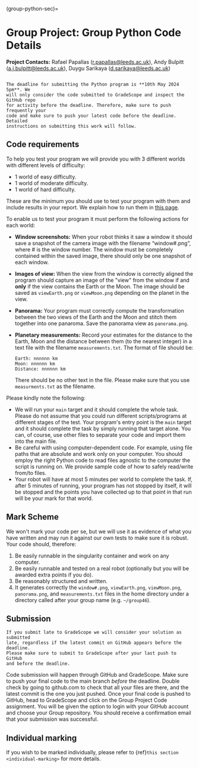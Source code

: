 (group-python-sec)=
# Group Project: Group Python Code Details

**Project Contacts:** Rafael Papallas (r.papallas@leeds.ac.uk), Andy Bulpitt
(a.j.bulpitt@leeds.ac.uk), Duygu Sarikaya (d.sarikaya@leeds.ac.uk)

```{note}

The deadline for submitting the Python program is **10th May 2024 5pm**. We
will only consider the code submitted to GradeScope and inspect the GitHub repo
for activity before the deadline. Therefore, make sure to push frequently your
code and make sure to push your latest code before the deadline. Detailed
instructions on submitting this work will follow. 

```

## Code requirements

To help you test your program we will provide you with 3 different worlds with different levels of 
difficulty:

- 1 world of easy difficulty.
- 1 world of moderate difficulty.
- 1 world of hard difficulty.

These are the minimum you should use to test your program with them and include
results in your report. We explain how to run them in [this page](project-up-and-running.md).

To enable us to test your program it must perform the following
actions for each world:

- **Window screenshots:** When your robot thinks it saw a window it
should save a snapshot of the camera image with the filename
“window#.png”, where # is the window number. The window must be
completely contained within the saved image, there should only be one
snapshot of each window.

- **Images of view:** When the view from the window is correctly
aligned the program should capture an image of the "view" from the
window if and **only** if the view contains the Earth or the Moon. The
image should be saved as `viewEarth.png` or `viewMoon.png` depending
on the planet in the view.

- **Panorama:** Your program must correctly compute the transformation
between the two views of the Earth and the Moon and stitch them
together into one panaroma. Save the panorama view as `panorama.png`. 

- **Planetary measurements:** Record your estimates for the distance
to the Earth, Moon and the distance between them (to the nearest
integer) in a text file with the filename `measurements.txt`. The
format of file should be:
    
    ```
    Earth: nnnnnn km
    Moon: nnnnnn km 
    Distance: nnnnnn km
    ```

    There should be no other text in the file. Please make sure that you
    use `measurments.txt` as the filename.

Please kindly note the following:

- We will run your `main` target and it should complete the whole task. Please
  do not assume that you could run different scripts/programs at different stages
  of the test. Your program's entry point is the `main` target and it should complete
  the task by simply running that target alone. You can, of course, use other 
  files to separate your code and import them into the main file.
- Be careful with using computer-dependent code. For example, using file paths
  that are absolute and work only on your computer. You should employ the right
  Python code to read files agnostic to the computer the script is running on.
  We provide sample code of how to safely read/write from/to files.
- Your robot will have at most 5 minutes per world to complete the task. If,
  after 5 minutes of running, your program has not stopped by itself, it will
  be stopped and the points you have collected up to that point in that run
  will be your mark for that world.

## Mark Scheme

We won't mark your code per se, but we will use it as evidence
of what you have written and may run it against our own 
tests to make sure it is robust. Your code should, therefore:

1. Be easily runnable in the singularity container and work on any
   computer.
2. Be easily runnable and tested on a real robot (optionally but you
   will be awarded extra points if you do).
3. Be reasonably structured and written.
4. It generates correctly the `window#.png`, `viewEarth.png`,
   `viewMoon.png`, `panorama.png`, and `measurements.txt` files in the home directory
   under a directory called after your group name (e.g. `~/group46`).

## Submission

```{warning}
If you submit late to GradeScope we will consider your solution as submitted
late, regardless if the latest commit on GitHub appears before the deadline. 
Please make sure to submit to GradeScope after your last push to GitHub 
and before the deadline.
```

Code submission will happen through GitHub and GradeScope. 
Make sure to push your final code to the main branch *before* the deadline. 
Double check by going to github.com to check that all your files are there,
and the latest commit is the one you just pushed.
Once your final code is pushed to GitHub, head to GradeScope and click on the
Group Project Code assignment. You will be given the option to login with your
GitHub account and choose your Group repository. You should receive a confirmation
email that your submission was successful.

## Individual marking

If you wish to be marked individually, please refer to 
{ref}`this section <individual-marking>` for more details.
